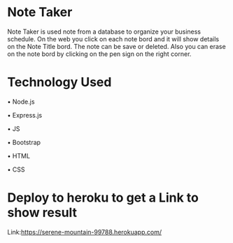 # Note Taker


Note Taker is used note from a database to organize your business schedule. On the web you click on each  note bord  and it will show details on the Note Title bord. The note can be save or deleted. Also you can erase on the note bord by clicking on the pen sign on the right corner.





# Technology Used 


•	Node.js

•	Express.js

•	JS

•	Bootstrap

•	HTML

•	CSS




# Deploy to heroku to get a Link to show result  
Link:https://serene-mountain-99788.herokuapp.com/
